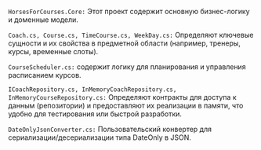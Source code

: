 `HorsesForCourses.Core:` Этот проект содержит основную бизнес-логику и доменные модели.

`Coach.cs, Course.cs, TimeCourse.cs, WeekDay.cs:` Определяют ключевые сущности и их свойства в предметной области (например, тренеры, курсы, временные слоты).

`CourseScheduler.cs:` содержит логику для планирования и управления расписанием курсов.


`ICoachRepository.cs, InMemoryCoachRepository.cs, InMemoryCourseRepository.cs:` Определяют контракты для доступа к данным (репозитории) и предоставляют их реализации в памяти, что удобно для тестирования или быстрой разработки.

`DateOnlyJsonConverter.cs:` Пользовательский конвертер для сериализации/десериализации типа DateOnly в JSON.